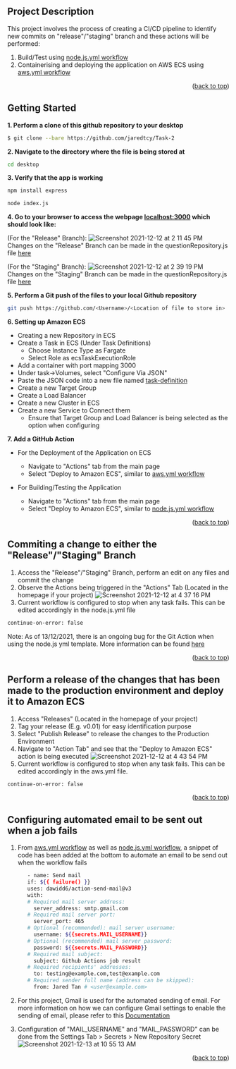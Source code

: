 

<!-- ABOUT THE PROJECT -->
## Project Description

This project involves the process of creating a CI/CD pipeline to identify new commits on "release"/"staging" branch and these actions will be performed:
1. Build/Test using [node.js.yml workflow](https://github.com/jaredtcy/Task-2/blob/master/.github/workflows/node.js.yml)
2. Containerising and deploying the application on AWS ECS using [aws.yml workflow](https://github.com/jaredtcy/Task-2/blob/master/.github/workflows/aws.yml)

<p align="right">(<a href="#top">back to top</a>)</p>



<!-- GETTING STARTED -->
## Getting Started

**1. Perform a clone of this github repository to your desktop**

  ```sh
  $ git clone --bare https://github.com/jaredtcy/Task-2
  ```
**2. Navigate to the directory where the file is being stored at** 
  ```sh
  cd desktop
  ```
**3. Verify that the app is working**
  ```sh
  npm install express
  ```
  ```sh
  node index.js
  ```
**4. Go to your browser to access the webpage [localhost:3000](http://localhost:3000/) which should look like:**

(For the "Release" Branch):
![Screenshot 2021-12-12 at 2 11 45 PM](https://user-images.githubusercontent.com/83501266/145705615-57d41a1c-f163-4b8c-9976-a15dea3af713.png)
Changes on the "Release" Branch can be made in the questionRepository.js file [here](https://github.com/jaredtcy/Task-2/blob/release/models/questionRepository.js)

(For the "Staging" Branch):
![Screenshot 2021-12-12 at 2 39 19 PM](https://user-images.githubusercontent.com/83501266/145705706-7f6409fd-ccdf-40e8-89f2-87cd60a21376.png)
Changes on the "Staging" Branch can be made in the questionRepository.js file [here](https://github.com/jaredtcy/Task-2/blob/staging/models/questionRepository.js)

**5. Perform a Git push of the files to your local Github repository**
  ```sh
  git push https://github.com/<Username>/<Location of file to store in>
  ```


**6. Setting up Amazon ECS**

- Creating a new Repository in ECS
- Create a Task in ECS (Under Task Definitions)
  - Choose Instance Type as Fargate
  - Select Role as ecsTaskExecutionRole
- Add a container with port mapping 3000 <Can add any desired port here>
- Under task->Volumes, select "Configure Via JSON"
- Paste the JSON code into a new file named [task-definition](https://github.com/jaredtcy/Task-2/blob/master/task-definition.json)
- Create a new Target Group
- Create a Load Balancer
- Create a new Cluster in ECS
- Create a new Service to Connect them
  - Ensure that Target Group and Load Balancer is being selected as the option when configuring

**7. Add a GitHub Action**
- For the Deployment of the Application on ECS
  - Navigate to "Actions" tab from the main page
  - Select "Deploy to Amazon ECS", similar to [aws.yml workflow](https://github.com/jaredtcy/Task-2/blob/master/.github/workflows/aws.yml)
  
- For Building/Testing the Application 
  - Navigate to "Actions" tab from the main page
  - Select "Deploy to Amazon ECS", similar to [node.js.yml workflow](https://github.com/jaredtcy/Task-2/blob/master/.github/workflows/node.js.yml)





<p align="right">(<a href="#top">back to top</a>)</p>

## Commiting a change to either the "Release"/"Staging" Branch  

1. Access the "Release"/"Staging" Branch, perform an edit on any files and commit the change
2. Observe the Actions being triggered in the "Actions" Tab (Located in the homepage if your project)
![Screenshot 2021-12-12 at 4 37 16 PM](https://user-images.githubusercontent.com/83501266/145705877-abe6d772-a027-4945-b7d7-6eed832710c2.png)
3. Current workflow is configured to stop when any task fails. This can be edited accordingly in the node.js.yml file
  ```sh
  continue-on-error: false
  ```

Note: As of 13/12/2021, there is an ongoing bug for the Git Action when using the node.js yml template. More information can be found
[here](https://github.com/actions/cache/issues/698)
  
  

<p align="right">(<a href="#top">back to top</a>)</p>

## Perform a release of the changes that has been made to the production environment and deploy it to Amazon ECS

1. Access "Releases" (Located in the homepage of your project)
2. Tag your release (E.g. v0.01) for easy identification purpose
3. Select "Publish Release" to release the changes to the Production Environment
4. Navigate to "Action Tab" and see that the "Deploy to Amazon ECS" action is being executed
![Screenshot 2021-12-12 at 4 43 54 PM](https://user-images.githubusercontent.com/83501266/145706017-672e7fdb-65c4-4ac3-b569-b08a947243b3.png)
5. Current workflow is configured to stop when any task fails. This can be edited accordingly in the aws.yml file.
  ```sh
  continue-on-error: false
  ```


<p align="right">(<a href="#top">back to top</a>)</p>


## Configuring automated email to be sent out when a job fails
  
1. From [aws.yml workflow](https://github.com/jaredtcy/Task-2/blob/master/.github/workflows/aws.yml) as well as [node.js.yml workflow](https://github.com/jaredtcy/Task-2/blob/master/.github/workflows/node.js.yml), a snippet of code has been added at the bottom to automate an email to be send out when the workflow fails
   ```sh
      - name: Send mail
      if: ${{ failure() }}
      uses: dawidd6/action-send-mail@v3
      with:
      # Required mail server address:
        server_address: smtp.gmail.com
      # Required mail server port:
        server_port: 465
      # Optional (recommended): mail server username:
        username: ${{secrets.MAIL_USERNAME}}
      # Optional (recommended) mail server password:
        password: ${{secrets.MAIL_PASSWORD}}
      # Required mail subject:
        subject: Github Actions job result
      # Required recipients' addresses:
        to: testing@example.com,test@example.com
      # Required sender full name (address can be skipped):
        from: Jared Tan # <user@example.com>
    ```
2. For this project, Gmail is used for the automated sending of email. For more information on how we can configure Gmail settings to enable the sending of email, please refer to this [Documentation](https://github.com/dawidd6/action-send-mail)

3. Configuration of "MAIL_USERNAME" and "MAIL_PASSWORD" can be done from the Settings Tab > Secrets > New Repository Secret
![Screenshot 2021-12-13 at 10 55 13 AM](https://user-images.githubusercontent.com/83501266/145745347-15e73135-2336-400b-a6c7-39cafce8ba11.png)


  
<p align="right">(<a href="#top">back to top</a>)</p>

